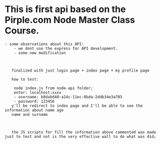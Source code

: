 # This is first api based on the Pirple.com Node Master Class Course.

    - some observations about this API:
        - we dont use the express for API development.
        - some new modification
        
        
        
       finalized with just login page + index page + my profile page
       
       how to test:
       
        node index.js from node-api folder;
        enter: localhost:xxxx
        - username: b8dabd40-a24c-11ec-8bda-2ddb34e3a703
        - password: 123456
       y'll be redirect to index page and I'll be able to see the information about name age
       name and surname
       
       
       
       the JS scripts for fill the information above commented was made just to test and not is the very effective wall to do what was did;
        
